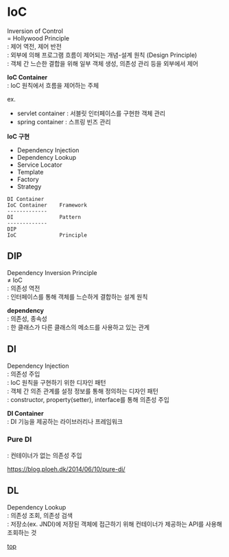 # IoC
Inversion of Control    
= Hollywood Principle     
: 제어 역전, 제어 반전   
: 외부에 의해 프로그램 흐름이 제어되는 개념-설계 원칙 (Design Principle)     
: 객체 간 느슨한 결합을 위해 일부 객체 생성, 의존성 관리 등을 외부에서 제어   


**IoC Container**    
: IoC 원칙에서 흐름을 제어하는 주체    

ex.
- servlet container : 서블릿 인터페이스를 구현한 객체 관리
- spring container : 스프링 빈즈 관리  


**IoC 구현**  
- Dependency Injection
- Dependency Lookup
- Service Locator
- Template
- Factory
- Strategy


```
DI Container
IoC Container    Framework
-------------
DI               Pattern
-------------
DIP
IoC              Principle
```



## DIP  
Dependency Inversion Principle     
≠ IoC      
: 의존성 역전   
: 인터페이스를 통해 객체를 느슨하게 결합하는 설계 원칙          

**dependency**        
: 의존성, 종속성   
: 한 클래스가 다른 클래스의 메소드를 사용하고 있는 관계   



## DI
Dependency Injection    
: 의존성 주입   
: IoC 원칙을 구현하기 위한 디자인 패턴    
: 객체 간 의존 관계를 설정 정보를 통해 정의하는 디자인 패턴          
: constructor, property(setter), interface를 통해 의존성 주입     


**DI Container**      
: DI 기능을 제공하는 라이브러리나 프레임워크    



### Pure DI   
: 컨테이너가 없는 의존성 주입   

https://blog.ploeh.dk/2014/06/10/pure-di/



## DL
Dependency Lookup   
: 의존성 조회, 의존성 검색       
: 저장소(ex. JNDI)에 저장된 객체에 접근하기 위해 컨테이너가 제공하는 API를 사용해 조회하는 것   



[top](#)
